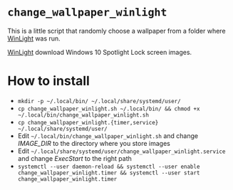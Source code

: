 ``change_wallpaper_winlight``
=================

This is a little script that randomly choose a wallpaper from a folder where [WinLight](https://github.com/Biswa96/WinLight/) was run.

[WinLight](https://github.com/Biswa96/WinLight/) download Windows 10 Spotlight Lock screen images.

# How to install
*   `mkdir -p ~/.local/bin/ ~/.local/share/systemd/user/`
*   `cp change_wallpaper_winlight.sh ~/.local/bin/ && chmod +x ~/.local/bin/change_wallpaper_winlight.sh `
*   `cp change_wallpaper_winlight.{timer,service} ~/.local/share/systemd/user/`
*   Edit `~/.local/bin/change_wallpaper_winlight.sh` and change *IMAGE_DIR* to the directory where you store images
*   Edit `~/.local/share/systemd/user/change_wallpaper_winlight.service` and change *ExecStart* to the right path
*   `systemctl --user daemon-reload && systemctl --user enable change_wallpaper_winlight.timer && systemctl --user start change_wallpaper_winlight.timer`

